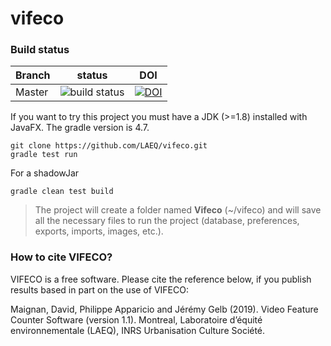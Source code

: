 # vifeco

### Build status

| Branch | status | DOI |
| ------------- | ------------- | ---- |
| Master  |  ![build status](https://travis-ci.org/LAEQ/vifeco.svg?branch=master)| [![DOI](https://zenodo.org/badge/165725219.svg)](https://zenodo.org/badge/latestdoi/165725219)


If you want to try this project you must have a JDK (>=1.8) installed with JavaFX. The gradle version is 4.7. 


```jshelllanguage
git clone https://github.com/LAEQ/vifeco.git
gradle test run
```

For a shadowJar
```jshelllanguage
gradle clean test build
```


> The project will create a folder named **Vifeco** (~/vifeco) and will save all the necessary files to run the project (database, preferences, exports, imports, images, etc.).


### How to cite VIFECO?
VIFECO is a free software. Please cite the reference below, if you publish results based in part on the use of VIFECO:
             
Maignan, David, Philippe Apparicio and Jérémy Gelb (2019).
Video Feature Counter Software (version 1.1). 
Montreal, Laboratoire d’équité environnementale (LAEQ), INRS Urbanisation Culture Société.
